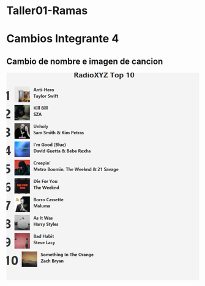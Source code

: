 # Taller01-Ramas
# Cambios Integrante 4 
## Cambio de nombre e imagen de cancion 
![img.png](img.png)

